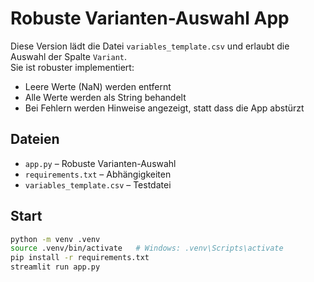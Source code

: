# Robuste Varianten-Auswahl App

Diese Version lädt die Datei `variables_template.csv` und erlaubt die Auswahl der Spalte `Variant`.  
Sie ist robuster implementiert:
- Leere Werte (NaN) werden entfernt
- Alle Werte werden als String behandelt
- Bei Fehlern werden Hinweise angezeigt, statt dass die App abstürzt

## Dateien
- `app.py` – Robuste Varianten-Auswahl
- `requirements.txt` – Abhängigkeiten
- `variables_template.csv` – Testdatei

## Start
```bash
python -m venv .venv
source .venv/bin/activate   # Windows: .venv\Scripts\activate
pip install -r requirements.txt
streamlit run app.py
```
